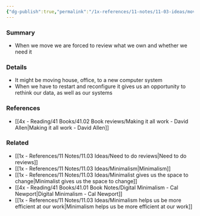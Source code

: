 ```yaml
---
{"dg-publish":true,"permalink":"/1x-references/11-notes/11-03-ideas/moving-is-a-good-way-to-reset-what-we-need-in-our-lives/","title":"Moving is a good way to reset what we need in our lives"}
---
```



### Summary
- When we move we are forced to review what we own and whether we need it

### Details
- It might be moving house, office, to a new computer system
- When we have to restart and reconfigure it gives us an opportunity to rethink our data, as well as our systems

### References
- [[4x - Reading/41 Books/41.02 Book reviews/Making it all work - David Allen\|Making it all work - David Allen]]

### Related
- [[1x - References/11 Notes/11.03 Ideas/Need to do reviews\|Need to do reviews]]
- [[1x - References/11 Notes/11.03 Ideas/Minimalism\|Minimalism]]
- [[1x - References/11 Notes/11.03 Ideas/Minimalist gives us the space to change\|Minimalist gives us the space to change]]
- [[4x - Reading/41 Books/41.01 Book Notes/Digital Minimalism - Cal Newport\|Digital Minimalism - Cal Newport]]
- [[1x - References/11 Notes/11.03 Ideas/Minimalism helps us be more efficient at our work\|Minimalism helps us be more efficient at our work]]
